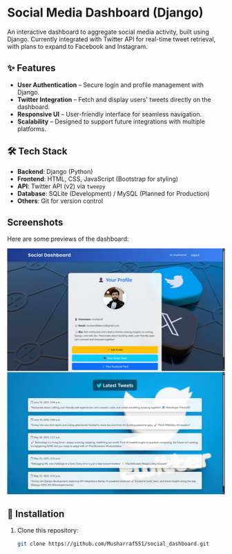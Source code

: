 # Social Media Dashboard (Django)

An interactive dashboard to aggregate social media activity, built using Django. Currently integrated with Twitter API for real-time tweet retrieval, with plans to expand to Facebook and Instagram.

## ✨ Features

- **User Authentication** – Secure login and profile management with Django.
- **Twitter Integration** – Fetch and display users' tweets directly on the dashboard.
- **Responsive UI** – User-friendly interface for seamless navigation.
- **Scalability** – Designed to support future integrations with multiple platforms.

## 🛠 Tech Stack

- **Backend**: Django (Python)
- **Frontend**: HTML, CSS, JavaScript (Bootstrap for styling)
- **API**: Twitter API (v2) via `tweepy`
- **Database**: SQLite (Development) / MySQL (Planned for Production)
- **Others**: Git for version control

## Screenshots

Here are some previews of the dashboard:

![Dashboard View](assets/profile.png)
![Tweet Integration](assets/tweets.png)


## 🚀 Installation

1. Clone this repository:
   ```sh
   git clone https://github.com/Musharraf551/social_dashboard.git
